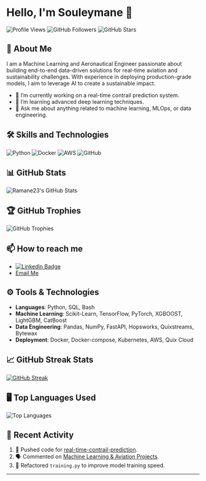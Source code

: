# Hello, I'm Souleymane 👋
![Profile Views](https://komarev.com/ghpvc/?username=Ramane23&color=green)
![GitHub Followers](https://img.shields.io/github/followers/Ramane23?label=Followers&style=social)
![GitHub Stars](https://img.shields.io/github/stars/Ramane23?affiliations=OWNER%2CCOLLABORATOR%2CORGANIZATION_MEMBER&style=social)

## 🚀 About Me
I am a Machine Learning and Aeronautical Engineer passionate about building end-to-end data-driven solutions for real-time aviation and sustainability challenges. With experience in deploying production-grade models, I aim to leverage AI to create a sustainable impact.

- 🔭 I’m currently working on a real-time contrail prediction system.
- 🌱 I’m learning advanced deep learning techniques.
- 💬 Ask me about anything related to machine learning, MLOps, or data engineering.

## 🛠 Skills and Technologies
![Python](https://img.shields.io/badge/-Python-black?style=flat-square&logo=python)
![Docker](https://img.shields.io/badge/-Docker-black?style=flat-square&logo=docker)
![AWS](https://img.shields.io/badge/-AWS-black?style=flat-square&logo=amazon-aws)
![GitHub](https://img.shields.io/badge/-GitHub-black?style=flat-square&logo=github)

## 📊 GitHub Stats
![Ramane23's GitHub Stats](https://github-readme-stats.vercel.app/api?username=Ramane23&show_icons=true&theme=radical)

## 🏆 GitHub Trophies
![GitHub Trophies](https://github-profile-trophy.vercel.app/?username=Ramane23&theme=onedark)

## 📫 How to reach me
- [![Linkedin Badge](https://img.shields.io/badge/-LinkedIn-blue?style=flat-square&logo=Linkedin&logoColor=white&link=https://www.linkedin.com/in/souleymane-saidou-abouba/)](https://www.linkedin.com/in/souleymane-saidou-abouba/)
- [Email Me](mailto:contactsouley@gmail.com)

## ⚙️ Tools & Technologies
- **Languages**: Python, SQL, Bash
- **Machine Learning**: Scikit-Learn, TensorFlow, PyTorch, XGBOOST, LightGBM, CatBoost
- **Data Engineering**: Pandas, NumPy, FastAPI, Hopsworks, Quixstreams, Bytewax
- **Deployment**: Docker, Docker-compose, Kubernetes, AWS, Quix Cloud

## 📈 GitHub Streak Stats
[![GitHub Streak](http://github-readme-streak-stats.herokuapp.com?user=Ramane23&theme=radical)](https://git.io/streak-stats)

## 🖥 Top Languages Used
![Top Languages](https://github-readme-stats.vercel.app/api/top-langs/?username=Ramane23&layout=compact&theme=radical)

## 🎨 Recent Activity
<!--START_SECTION:activity-->
1. 💪 Pushed code for [real-time-contrail-prediction](https://github.com/Ramane23/real-time-contrail-prediction).
2. 🗣 Commented on [Machine Learning & Aviation Projects](#).
3. 🔄 Refactored `training.py` to improve model training speed.
<!--END_SECTION:activity-->

---
